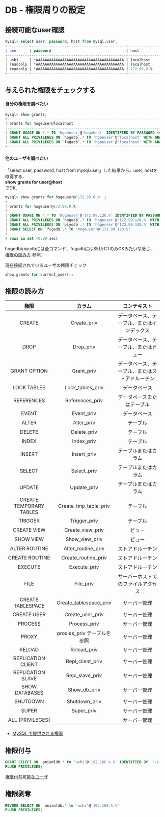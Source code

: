 # DB - 権限周りの設定



## 接続可能なuser確認

```sql  
mysql> select user, password, host from mysql.user;
+----------+-------------------------------------------+-----------------------+
| user     | password                                  | host                  |
+----------+-------------------------------------------+-----------------------+
| ushi     | *AAAAAAAAAAAAAAAAAAAAAAAAAAAAAAAAAAAAAAAA | localhost             |
| readonly | *AAAAAAAAAAAAAAAAAAAAAAAAAAAAAAAAAAAAAAAA | localhost             |
| readonly | *AAAAAAAAAAAAAAAAAAAAAAAAAAAAAAAAAAAAAAAA | 172.99.0.%            |
+----------+-------------------------------------------+-----------------------+
```

## 与えられた権限をチェックする 

#### 自分の権限を調べたい

```sql  
mysql> show grants;
+----------------------------------------------------------------------------------+
| Grants for hogeuser@localhost
+----------------------------------------------------------------------------------+
| GRANT USAGE ON *.* TO 'hgoeuser'@'hogehost' IDENTIFIED BY PASSWORD <secret>        
| GRANT ALL PRIVILEGES ON `hogedb`.* TO 'hgoeuser'@'localhost' WITH GRANT OPTION  
| GRANT ALL PRIVILEGES ON `fugadb`.* TO 'hgoeuser'@'localhost' WITH GRANT OPTION
+----------------------------------------------------------------------------------+
```


#### 他のユーザを調べたい 

「select user, password, host from mysql.user」した結果から，user, hostを取得する．  
__show grants for user@host__  
でOK．


```sql 
mysql> show grants for hogeuser@'172.99.0.%' ;
+---------------------------------------------------------------------------------------------------------------+
| Grants for hogeuser@172.99.0.%
+---------------------------------------------------------------------------------------------------------------+
| GRANT USAGE ON *.* TO 'hogeuser'@'172.99.120.%' IDENTIFIED BY PASSWORD '*BBBBBBBBBBBBBBBBBBBBBBBBBBBBBBBBBBBBBB'
| GRANT ALL PRIVILEGES ON `hogedb`.* TO 'hogeuser'@'172.99.120.%' WITH GRANT OPTION                               
| GRANT ALL PRIVILEGES ON `piyodb`.* TO 'hogeuser'@'172.99.120.%' WITH GRANT OPTION                               
| GRANT SELECT ON `fugadb`.* TO 'hogeuser'@'172.99.120.%'                                                   
+---------------------------------------------------------------------------------------------------------------+
4 rows in set (0.00 sec)
```

hogedb/piyodbには全コマンド，fugadbにはSELECTのみOKみたいな感じ．  
[権限の読み方](##権限の読み方) 参照．

現在接続されているユーザの権限チェック

```sql
show grants for current_user(); 
```


## 権限の読み方

|権限     |カラム     |コンテキスト|
|:----:|  :----:| :----:|
|CREATE     |Create_priv     |データベース、テーブル、またはインデックス|
|DROP     |Drop_priv     |データベース、テーブル、またはビュー|
|GRANT OPTION     |Grant_priv     |データベース、テーブル、またはストアドルーチン|
|LOCK TABLES     |Lock_tables_priv     |データベース|
|REFERENCES     |References_priv     |データベースまたはテーブル|
|EVENT     |Event_priv     |データベース|
|ALTER     |Alter_priv     |テーブル|
|DELETE     |Delete_priv     |テーブル|
|INDEX     |Index_priv     |テーブル|
|INSERT     |Insert_priv     |テーブルまたはカラム|
|SELECT     |Select_priv     |テーブルまたはカラム|
|UPDATE     |Update_priv     |テーブルまたはカラム|
|CREATE TEMPORARY TABLES     |Create_tmp_table_priv     |テーブル|
|TRIGGER     |Trigger_priv     |テーブル|
|CREATE VIEW     |Create_view_priv     |ビュー|
|SHOW VIEW     |Show_view_priv     |ビュー|
|ALTER ROUTINE     |Alter_routine_priv     |ストアドルーチン|
|CREATE ROUTINE     |Create_routine_priv     |ストアドルーチン|
|EXECUTE     |Execute_priv     |ストアドルーチン|
|FILE     |File_priv     |サーバーホストでのファイルアクセス|
|CREATE TABLESPACE     |Create_tablespace_priv     |サーバー管理|
|CREATE USER     |Create_user_priv     |サーバー管理|
|PROCESS     |Process_priv     |サーバー管理|
|PROXY     |proxies_priv テーブルを参照     |サーバー管理|
|RELOAD     |Reload_priv     |サーバー管理|
|REPLICATION CLIENT     |Repl_client_priv     |サーバー管理|
|REPLICATION SLAVE     |Repl_slave_priv     |サーバー管理|
|SHOW DATABASES     |Show_db_priv     |サーバー管理|
|SHUTDOWN     |Shutdown_priv     |サーバー管理|
|SUPER     |Super_priv     |サーバー管理|
|ALL [PRIVILEGES]     |      |サーバー管理|

* [MySQL で提供される権限](https://dev.mysql.com/doc/refman/5.6/ja/privileges-provided.html)



## 権限付与

```sql
GRANT SELECT ON  aniamldb.* to 'ushi'@'192.168.%.%' IDENTIFIED BY  'パスワード' WITH GRANT OPTION ;
FLUSH PRIVILEGES; 
```
[権限付与可能なユーザ](##接続可能なuser確認)




## 権限剥奪

```sql 
REVOKE SELECT ON  aniamldb.* to 'ushi'@'192.168.%.%'
FLUSH PRIVILEGES;
```
